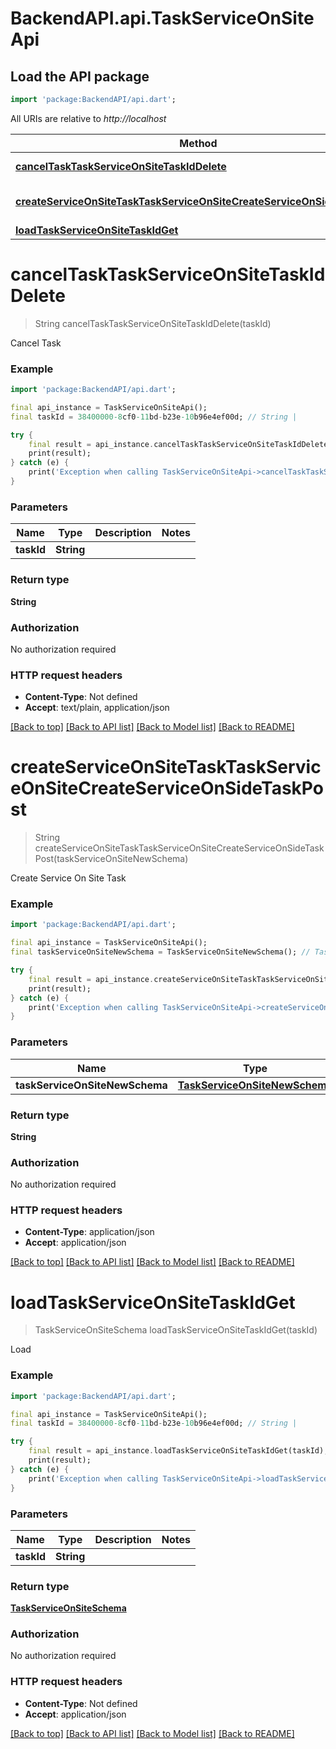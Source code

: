 # BackendAPI.api.TaskServiceOnSiteApi

## Load the API package

```dart
import 'package:BackendAPI/api.dart';
```

All URIs are relative to *http://localhost*

 Method                                                                                                                                                                 | HTTP request                                               | Description                 
------------------------------------------------------------------------------------------------------------------------------------------------------------------------|------------------------------------------------------------|-----------------------------
 [**cancelTaskTaskServiceOnSiteTaskIdDelete**](TaskServiceOnSiteApi.md#canceltasktaskserviceonsitetaskiddelete)                                                         | **DELETE** /task/service_on_site/{task_id}                 | Cancel Task                 
 [**createServiceOnSiteTaskTaskServiceOnSiteCreateServiceOnSideTaskPost**](TaskServiceOnSiteApi.md#createserviceonsitetasktaskserviceonsitecreateserviceonsidetaskpost) | **POST** /task/service_on_site/create_service_on_side_task | Create Service On Site Task 
 [**loadTaskServiceOnSiteTaskIdGet**](TaskServiceOnSiteApi.md#loadtaskserviceonsitetaskidget)                                                                           | **GET** /task/service_on_site/{task_id}                    | Load                        

# **cancelTaskTaskServiceOnSiteTaskIdDelete**

> String cancelTaskTaskServiceOnSiteTaskIdDelete(taskId)

Cancel Task

### Example

```dart
import 'package:BackendAPI/api.dart';

final api_instance = TaskServiceOnSiteApi();
final taskId = 38400000-8cf0-11bd-b23e-10b96e4ef00d; // String | 

try {
    final result = api_instance.cancelTaskTaskServiceOnSiteTaskIdDelete(taskId);
    print(result);
} catch (e) {
    print('Exception when calling TaskServiceOnSiteApi->cancelTaskTaskServiceOnSiteTaskIdDelete: $e\n');
}
```

### Parameters

 Name       | Type       | Description | Notes 
------------|------------|-------------|-------
 **taskId** | **String** |             |

### Return type

**String**

### Authorization

No authorization required

### HTTP request headers

- **Content-Type**: Not defined
- **Accept**: text/plain, application/json

[[Back to top]](#) [[Back to API list]](../README.md#documentation-for-api-endpoints) [[Back to Model list]](../README.md#documentation-for-models) [[Back to README]](../README.md)

# **createServiceOnSiteTaskTaskServiceOnSiteCreateServiceOnSideTaskPost**

> String createServiceOnSiteTaskTaskServiceOnSiteCreateServiceOnSideTaskPost(taskServiceOnSiteNewSchema)

Create Service On Site Task

### Example

```dart
import 'package:BackendAPI/api.dart';

final api_instance = TaskServiceOnSiteApi();
final taskServiceOnSiteNewSchema = TaskServiceOnSiteNewSchema(); // TaskServiceOnSiteNewSchema | 

try {
    final result = api_instance.createServiceOnSiteTaskTaskServiceOnSiteCreateServiceOnSideTaskPost(taskServiceOnSiteNewSchema);
    print(result);
} catch (e) {
    print('Exception when calling TaskServiceOnSiteApi->createServiceOnSiteTaskTaskServiceOnSiteCreateServiceOnSideTaskPost: $e\n');
}
```

### Parameters

 Name                           | Type                                                            | Description | Notes 
--------------------------------|-----------------------------------------------------------------|-------------|-------
 **taskServiceOnSiteNewSchema** | [**TaskServiceOnSiteNewSchema**](TaskServiceOnSiteNewSchema.md) |             |

### Return type

**String**

### Authorization

No authorization required

### HTTP request headers

- **Content-Type**: application/json
- **Accept**: application/json

[[Back to top]](#) [[Back to API list]](../README.md#documentation-for-api-endpoints) [[Back to Model list]](../README.md#documentation-for-models) [[Back to README]](../README.md)

# **loadTaskServiceOnSiteTaskIdGet**

> TaskServiceOnSiteSchema loadTaskServiceOnSiteTaskIdGet(taskId)

Load

### Example

```dart
import 'package:BackendAPI/api.dart';

final api_instance = TaskServiceOnSiteApi();
final taskId = 38400000-8cf0-11bd-b23e-10b96e4ef00d; // String | 

try {
    final result = api_instance.loadTaskServiceOnSiteTaskIdGet(taskId);
    print(result);
} catch (e) {
    print('Exception when calling TaskServiceOnSiteApi->loadTaskServiceOnSiteTaskIdGet: $e\n');
}
```

### Parameters

 Name       | Type       | Description | Notes 
------------|------------|-------------|-------
 **taskId** | **String** |             |

### Return type

[**TaskServiceOnSiteSchema**](TaskServiceOnSiteSchema.md)

### Authorization

No authorization required

### HTTP request headers

- **Content-Type**: Not defined
- **Accept**: application/json

[[Back to top]](#) [[Back to API list]](../README.md#documentation-for-api-endpoints) [[Back to Model list]](../README.md#documentation-for-models) [[Back to README]](../README.md)

